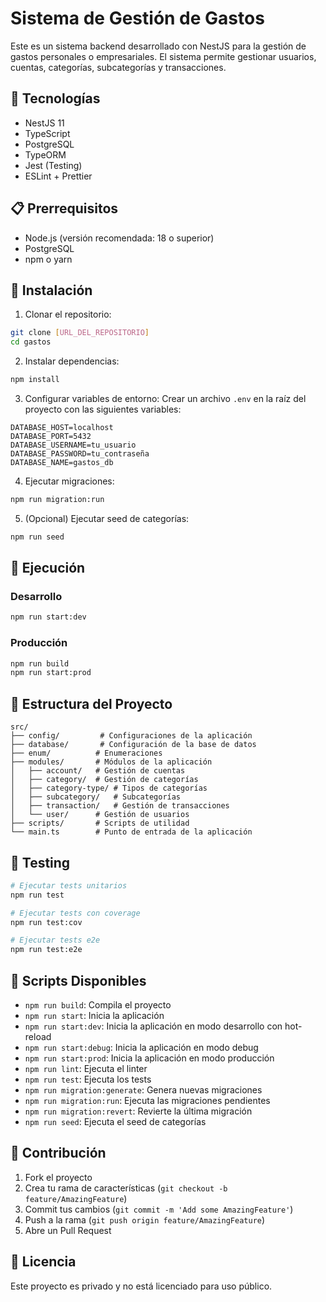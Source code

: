# Sistema de Gestión de Gastos

Este es un sistema backend desarrollado con NestJS para la gestión de gastos personales o empresariales. El sistema permite gestionar usuarios, cuentas, categorías, subcategorías y transacciones.

## 🚀 Tecnologías

- NestJS 11
- TypeScript
- PostgreSQL
- TypeORM
- Jest (Testing)
- ESLint + Prettier

## 📋 Prerrequisitos

- Node.js (versión recomendada: 18 o superior)
- PostgreSQL
- npm o yarn

## 🔧 Instalación

1. Clonar el repositorio:
```bash
git clone [URL_DEL_REPOSITORIO]
cd gastos
```

2. Instalar dependencias:
```bash
npm install
```

3. Configurar variables de entorno:
Crear un archivo `.env` en la raíz del proyecto con las siguientes variables:
```env
DATABASE_HOST=localhost
DATABASE_PORT=5432
DATABASE_USERNAME=tu_usuario
DATABASE_PASSWORD=tu_contraseña
DATABASE_NAME=gastos_db
```

4. Ejecutar migraciones:
```bash
npm run migration:run
```

5. (Opcional) Ejecutar seed de categorías:
```bash
npm run seed
```

## 🚀 Ejecución

### Desarrollo
```bash
npm run start:dev
```

### Producción
```bash
npm run build
npm run start:prod
```

## 📁 Estructura del Proyecto

```
src/
├── config/         # Configuraciones de la aplicación
├── database/       # Configuración de la base de datos
├── enum/          # Enumeraciones
├── modules/       # Módulos de la aplicación
│   ├── account/   # Gestión de cuentas
│   ├── category/  # Gestión de categorías
│   ├── category-type/ # Tipos de categorías
│   ├── subcategory/   # Subcategorías
│   ├── transaction/   # Gestión de transacciones
│   └── user/      # Gestión de usuarios
├── scripts/       # Scripts de utilidad
└── main.ts        # Punto de entrada de la aplicación
```

## 🧪 Testing

```bash
# Ejecutar tests unitarios
npm run test

# Ejecutar tests con coverage
npm run test:cov

# Ejecutar tests e2e
npm run test:e2e
```

## 📝 Scripts Disponibles

- `npm run build`: Compila el proyecto
- `npm run start`: Inicia la aplicación
- `npm run start:dev`: Inicia la aplicación en modo desarrollo con hot-reload
- `npm run start:debug`: Inicia la aplicación en modo debug
- `npm run start:prod`: Inicia la aplicación en modo producción
- `npm run lint`: Ejecuta el linter
- `npm run test`: Ejecuta los tests
- `npm run migration:generate`: Genera nuevas migraciones
- `npm run migration:run`: Ejecuta las migraciones pendientes
- `npm run migration:revert`: Revierte la última migración
- `npm run seed`: Ejecuta el seed de categorías

## 🤝 Contribución

1. Fork el proyecto
2. Crea tu rama de características (`git checkout -b feature/AmazingFeature`)
3. Commit tus cambios (`git commit -m 'Add some AmazingFeature'`)
4. Push a la rama (`git push origin feature/AmazingFeature`)
5. Abre un Pull Request

## 📄 Licencia

Este proyecto es privado y no está licenciado para uso público.
